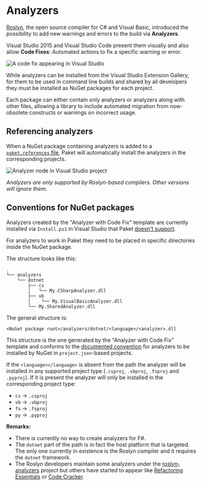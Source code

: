 # Analyzers

[Roslyn](https://github.com/dotnet/roslyn), the open source compiler for C# and
Visual Basic, introduced the possibility to add new warnings and errors to the
build via **Analyzers**.

Visual Studio 2015 and Visual Studio Code present them visually and also allow
**Code Fixes**: Automated actions to fix a specific warning or error.

![A code fix appearing in Visual Studio](img/analyzers-demo.png)

While analyzers can be installed from the Visual Studio Extension Gallery, for
them to be used in command line builds and shared by all developers they must be
installed as NuGet packages for each project.

Each package can either contain only analyzers or analyzers along with other
files, allowing a library to include automated migration from now-obsolete
constructs or warnings on incorrect usage.

## Referencing analyzers

When a NuGet package containing analyzers is added to a
[`paket.references` file](references-files.html), Paket will automatically
install the analyzers in the corresponding projects.

![Analyzer node in Visual Studio project](img/analyzers-in-vs.png)

*Analyzers are only supported by Roslyn-based compilers. Other versions will
ignore them.*

## Conventions for NuGet packages

Analyzers created by the "Analyzer with Code Fix" template are currently
installed via `Install.ps1` in Visual Studio that Paket
[doesn't support](faq.html#paket-vs-powershell-install-scripts).

For analyzers to work in Paket they need to be placed in specific directories
inside the NuGet package.

The structure looks like this:

```text
.
└── analyzers
    └── dotnet
        ├── cs
        │   └── My.CSharpAnalyzer.dll
        ├── vb
        │    └── My.VisualBasicAnalyzer.dll
        └── My.SharedAnalyzer.dll
```

The general structure is:

```text
<NuGet package root>/analyzers/dotnet/<language>/<analyzer>.dll
```

This structure is the one generated by the "Analyzer with Code Fix" template and
conforms to the
[documented convention](https://docs.nuget.org/Create/Analyzers-Conventions)
for analyzers to be installed by NuGet in `project.json`-based projects.

If the `<language></language>` is absent from the path the analyzer will be
installed in any supported project type (`.csproj`, `.vbproj`, `.fsproj` and `.pyproj`).
If it is present the analyzer will only be installed in the corresponding
project type:

* `cs` -> `.csproj`
* `vb` -> `.vbproj`
* `fs` -> `.fsproj`
* `py` -> `.pyproj`

**Remarks:**

* There is currently no way to create analyzers for F#.
* The `dotnet` part of the path is in fact the host platform that is targeted.
  The only one currently in existence is the Roslyn compiler and it requires the
  `dotnet` framework.
* The Roslyn developers maintain some analyzers under the
  [roslyn-analyzers](https://github.com/dotnet/roslyn-analyzers) project but
  others have started to appear like
  [Refactoring Essentials](http://vsrefactoringessentials.com/) or
  [Code Cracker](https://code-cracker.github.io/).
